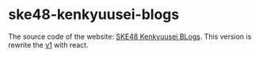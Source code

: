 # ske48-kenkyuusei-blogs

The source code of the website: [SKE48 Kenkyuusei BLogs][].
This version is rewrite the [v1][] with react.

[SKE48 Kenkyuusei BLogs]: https://vincenter02.herokuapp.com/ske48_kenkyuusei_blogs
[v1]:
[https://github.com/vincenterr/ske48-kenkyuusei-blogs]